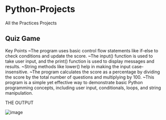 # Python-Projects
All the Practices Projects 

## Quiz Game

Key Points
~The program uses basic control flow statements like if-else to check conditions and update the score.
~The input() function is used to take user input, and the print() function is used to display messages and results.
~String methods like lower() help in making the input case-insensitive.
~The program calculates the score as a percentage by dividing the score by the total number of questions and multiplying by 100.
~This program is a simple yet effective way to demonstrate basic Python programming concepts, including user input, conditionals, loops, and string manipulation.

THE OUTPUT 

![image](https://github.com/user-attachments/assets/fccf3b9a-b2b0-464d-9545-2582a1369fc8)
